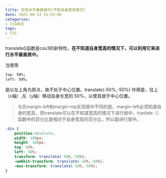 ```yaml
---
title: 实现水平垂直居中[不知自身宽高情况]
date: 2021-09-13 15:53:09
categories:
- CSS样式
tags:
- CSS
---
```


translate()函数是css3的新特性。<b>在不知道自身宽高的情况下，可以利用它来进行水平垂直居中。</b>

当使用
```css
top: 50%;
left: 50%; 
```
是以左上角为原点，故不处于中心位置。translate(-50%,-50%) 作用是，往上（x轴）,左（y轴）移动自身长宽的 50%，以使其居于中心位置。

> 与负margin-left和margin-top实现居中不同的是，margin-left必须知道自身的宽高，而translate可以在不知道宽高的情况下进行居中，tranlate（）函数中的百分比是相对于自身宽高的百分比，所以能进行居中。

```css
.div {
    position:absolute;
    width: 100px;
    height: 100px;
    top: 50%;
    left: 50%;
    transform: translate(-50%,-50%);
    -webkit-transform: translate(-50%,-50%);
    -moz-transform: translate(-50%,-50%);
}
```

